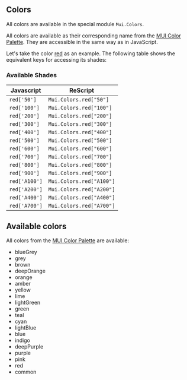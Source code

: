 ## Colors

All colors are available in the special module `Mui.Colors`.

All colors are available as their corresponding name from the
[MUI Color Palette](https://material-ui.com/customization/color/#color-palette).
They are accessible in the same way as in JavaScript.

Let's take the color
[red](https://github.com/cca-io/rescript-material-ui/blob/master/public/rescript-material-ui/src/Colors.res#L325-L341)
as an example. The following table shows the equivalent keys for accessing its
shades:

### Available Shades

| Javascript    | ReScript                 |
| ------------- | ------------------------ |
| `red['50']`   | `Mui.Colors.red["50"]`   |
| `red['100']`  | `Mui.Colors.red["100"]`  |
| `red['200']`  | `Mui.Colors.red["200"]`  |
| `red['300']`  | `Mui.Colors.red["300"]`  |
| `red['400']`  | `Mui.Colors.red["400"]`  |
| `red['500']`  | `Mui.Colors.red["500"]`  |
| `red['600']`  | `Mui.Colors.red["600"]`  |
| `red['700']`  | `Mui.Colors.red["700"]`  |
| `red['800']`  | `Mui.Colors.red["800"]`  |
| `red['900']`  | `Mui.Colors.red["900"]`  |
| `red['A100']` | `Mui.Colors.red["A100"]` |
| `red['A200']` | `Mui.Colors.red["A200"]` |
| `red['A400']` | `Mui.Colors.red["A400"]` |
| `red['A700']` | `Mui.Colors.red["A700"]` |

## Available colors

All colors from the
[MUI Color Palette](https://material-ui.com/customization/color/#color-palette)
are available:

- blueGrey
- grey
- brown
- deepOrange
- orange
- amber
- yellow
- lime
- lightGreen
- green
- teal
- cyan
- lightBlue
- blue
- indigo
- deepPurple
- purple
- pink
- red
- common
